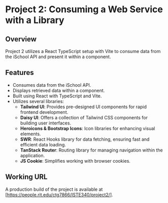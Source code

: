 # Project 2: Consuming a Web Service with a Library

## Overview

Project 2 utilizes a React TypeScript setup with Vite to consume data from the iSchool API and present it within a component.

## Features

- Consumes data from the iSchool API.
- Displays retrieved data within a component.
- Built using React with TypeScript and Vite.
- Utilizes several libraries:
  - **Tailwind UI**: Provides pre-designed UI components for rapid frontend development.
  - **Daisy UI**: Offers a collection of Tailwind CSS components for building user interfaces.
  - **Heroicons & Bootstrap Icons**: Icon libraries for enhancing visual elements.
  - **SWR**: React Hooks library for data fetching, ensuring fast and efficient data loading.
  - **TanStack Router**: Routing library for managing navigation within the application.
  - **JS Cookie**: Simplifies working with browser cookies.

## Working URL

A production build of the project is available at [https://people.rit.edu/ctg7866/ISTE340/project2/].
